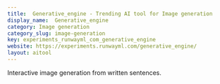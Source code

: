 ```yaml
---
title:  Generative_engine - Trending AI tool for Image generation
display_name:  Generative_engine
category: Image generation
category_slug: image-generation
key: experiments_runwayml_com_generative_engine
website: https://experiments.runwayml.com/generative_engine/
layout: aitool
---
```


Interactive image generation from written sentences.
